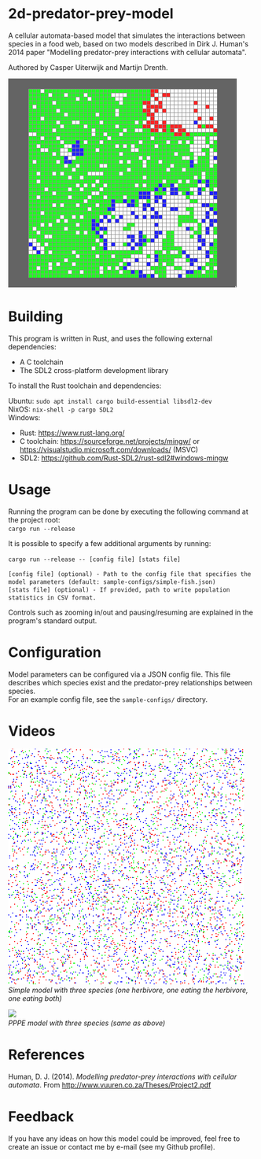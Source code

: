 # 2d-predator-prey-model

A cellular automata-based model that simulates the interactions between species
in a food web, based on two models described in Dirk J. Human's 2014 paper
"Modelling predator-prey interactions with cellular automata".

Authored by Casper Uiterwijk and Martijn Drenth.

![](assets/screenshot.png)

# Building

This program is written in Rust, and uses the following external dependencies:

- A C toolchain
- The SDL2 cross-platform development library

To install the Rust toolchain and dependencies:

Ubuntu: `sudo apt install cargo build-essential libsdl2-dev`  
NixOS: `nix-shell -p cargo SDL2`  
Windows:

- Rust: https://www.rust-lang.org/
- C toolchain: https://sourceforge.net/projects/mingw/ or https://visualstudio.microsoft.com/downloads/ (MSVC)
- SDL2: https://github.com/Rust-SDL2/rust-sdl2#windows-mingw

# Usage

Running the program can be done by executing the following command at the project root:  
`cargo run --release`

It is possible to specify a few additional arguments by running:

`cargo run --release -- [config file] [stats file]`

```
[config file] (optional) - Path to the config file that specifies the model parameters (default: sample-configs/simple-fish.json)
[stats file] (optional) - If provided, path to write population statistics in CSV format.
```

Controls such as zooming in/out and pausing/resuming are explained in the program's standard output.

# Configuration

Model parameters can be configured via a JSON config file. This file describes which species exist and the predator-prey relationships between species.  
For an example config file, see the `sample-configs/` directory.

# Videos

![](assets/simple-model.gif)  
_Simple model with three species (one herbivore, one eating the herbivore, one eating both)_

![](assets/pppe-model.gif)  
_PPPE model with three species (same as above)_

# References

Human, D. J. (2014). _Modelling predator-prey interactions with cellular automata_. From <http://www.vuuren.co.za/Theses/Project2.pdf>

# Feedback

If you have any ideas on how this model could be improved, feel free to create an issue or contact me by e-mail (see my Github profile).
